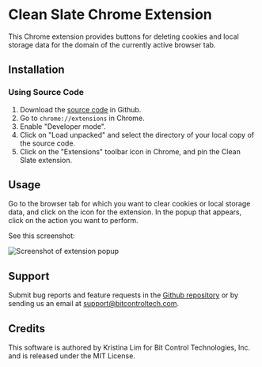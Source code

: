 # Clean Slate Chrome Extension

This Chrome extension provides buttons for deleting cookies and local storage
data for the domain of the currently active browser tab.

## Installation

### Using Source Code

1. Download the [source
   code](https://github.com/bitcontroltech/cleanslate-chrome-extension) in
Github.
2. Go to `chrome://extensions` in Chrome.
3. Enable "Developer mode".
4. Click on "Load unpacked" and select the directory of your local copy of the
   source code.
5. Click on the "Extensions" toolbar icon in Chrome, and pin the Clean Slate
   extension.

## Usage

Go to the browser tab for which you want to clear cookies or local storage data,
and click on the icon for the extension. In the popup that appears, click on the
action you want to perform.

See this screenshot:

![Screenshot of extension popup](images/popup.png?raw=true "Screenshot of
extension popup")

## Support

Submit bug reports and feature requests in the [Github
repository](https://github.com/bitcontroltech/cleanslate-chrome-extension) or by
sending us an email at support@bitcontroltech.com.

## Credits

This software is authored by Kristina Lim for Bit Control Technologies, Inc. and
is released under the MIT License.
